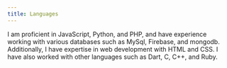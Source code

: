 ```yaml
---
title: Languages
---
```


I am proficient in JavaScript, Python, and PHP, and have experience working with various databases such as MySql, Firebase, and mongodb. Additionally, I have expertise in web development with HTML and CSS. I have also worked with other languages such as Dart, C, C++, and Ruby.
